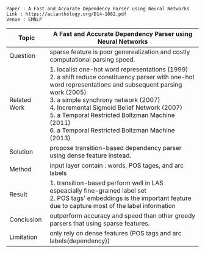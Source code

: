 ```
Paper : A Fast and Accurate Dependency Parser using Neural Networks
Link : https://aclanthology.org/D14-1082.pdf
Venue : EMNLP
```

| Topic        | A Fast and Accurate Dependency Parser using Neural Networks |
|--------------|-------------------------------------------------------------|
| Question     | sparse feature is poor generealization and costly computational parsing speed.|
| Related Work |  1. localist one-hot word representations (1999) <br /> 2. a shift reduce constituency parser with one-hot word representations and subsequent parsing work (2005) <br /> 3. a simple synchrony network (2007) <br /> 4. Incremental Sigmoid Belief Network (2007) <br /> 5. a Temporal Restricted Boltzman Machine (2011) <br /> 6. a Temporal Restricted Boltzman Machine (2013) |
| Solution     | propose transition-based dependency parser using dense feature instead. |
| Method       | input layer contain : words, POS tages, and arc labels |
| Result       | 1. transition-based perform well in LAS espeacially fine-grained label set  <br />2. POS tags' embeddings is the important feature due to capture most of the label information |
| Conclusion   |  outperform accuracy and speed than other greedy parsers that using sparse features. |
| Limitation   |  only rely on dense features (POS tags and arc labels(dependency))|